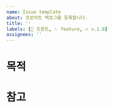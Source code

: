 ```yaml
---
name: Issue template
about: 프로덕트 백로그를 등록합니다.
title: ''
labels: [🐥 프론트, ✨ feature, 🔥 v.1.0]
assignees: ''
---
```


<!-- title: 기능명으로 작성합니다. -->

# 목적

# 참고
